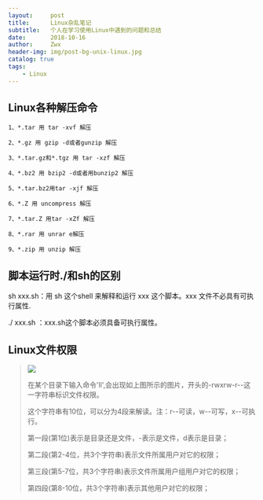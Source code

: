 ```yaml
---
layout:     post
title:      Linux杂乱笔记
subtitle:   个人在学习使用Linux中遇到的问题和总结
date:       2018-10-16
author:     Zwx
header-img: img/post-bg-unix-linux.jpg
catalog: true
tags:
    - Linux
---
```


## Linux各种解压命令
```
1、*.tar 用 tar -xvf 解压

2、*.gz 用 gzip -d或者gunzip 解压

3、*.tar.gz和*.tgz 用 tar -xzf 解压

4、*.bz2 用 bzip2 -d或者用bunzip2 解压

5、*.tar.bz2用tar -xjf 解压

6、*.Z 用 uncompress 解压

7、*.tar.Z 用tar -xZf 解压

8、*.rar 用 unrar e解压

9、*.zip 用 unzip 解压
```

## 脚本运行时./和sh的区别
sh  xxx.sh：用 sh 这个shell  来解释和运行 xxx 这个脚本。xxx 文件不必具有可执行属性.

./ xxx.sh ：xxx.sh这个脚本必须具备可执行属性。
  
   
   
## Linux文件权限
>
>![](http://pgoj9ayje.bkt.clouddn.com/linuxsh.png)
>  
>在某个目录下输入命令'll',会出现如上图所示的图片，开头的-rwxrw-r--这一字符串标识文件权限。
>  
>这个字符串有10位，可以分为4段来解读。注：r--可读，w--可写，x--可执行。
>  
>第一段(第1位)表示是目录还是文件，-表示是文件，d表示是目录；
>  
>第二段(第2-4位，共3个字符串)表示文件所属用户对它的权限；
>  
>第三段(第5-7位，共3个字符串)表示文件所属用户组用户对它的权限；
>   
>第四段(第8-10位，共3个字符串)表示其他用户对它的权限；

